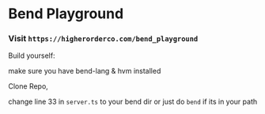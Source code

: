 # Bend Playground


### Visit `https://higherorderco.com/bend_playground`

Build yourself:

make sure you have bend-lang & hvm installed

Clone Repo,

change line 33 in `server.ts` to your bend dir or just do `bend` if its in your path